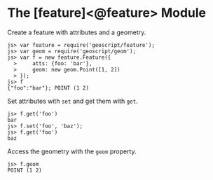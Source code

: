 The [feature]<@feature> Module
==============================

Create a feature with attributes and a geometry.

    js> var feature = require('geoscript/feature');
    js> var geom = require('geoscript/geom');
    js> var f = new feature.Feature({
      >     atts: {foo: 'bar'},
      >     geom: new geom.Point([1, 2])
      > });
    js> f
    {"foo":"bar"}; POINT (1 2)

Set attributes with `set` and get them with `get`.

    js> f.get('foo')
    bar
    js> f.set('foo', 'baz');
    js> f.get('foo')
    baz

Access the geometry with the `geom` property.
    
    js> f.geom
    POINT (1 2)
    

